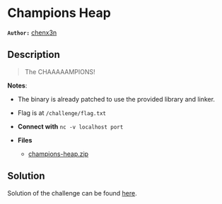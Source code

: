 # Champions Heap

**`Author:`** [chenx3n](https://github.com/malikDaCoda)

## Description

> The CHAAAAAMPIONS!
   
**Notes**:   
  - The binary is already patched to use the provided library and linker.   
  - Flag is at `/challenge/flag.txt`   



- **Connect with** `nc -v localhost port`

- **Files** 
 	- [champions-heap.zip](./files/champions-heap.zip)  





## Solution
Solution of the challenge can be found [here](solution/).

